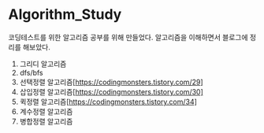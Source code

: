 # Algorithm_Study
코딩테스트를 위한 알고리즘 공부를 위해 만들었다.
알고리즘을 이해하면서 블로그에 정리를 해보았다.

1. 그리디 알고리즘
2. dfs/bfs
3. 선택정렬 알고리즘[https://codingmonsters.tistory.com/29]
4. 삽입정렬 알고리즘[https://codingmonsters.tistory.com/30]
5. 퀵정렬 알고리즘[https://codingmonsters.tistory.com/34]
6. 계수정렬 알고리즘
7. 병합정렬 알고리즘
